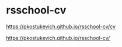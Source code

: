 # rsschool-cv
https://pkostukevich.github.io/rsschool-cv/cv

https://pkostukevich.github.io/rsschool-cv/
